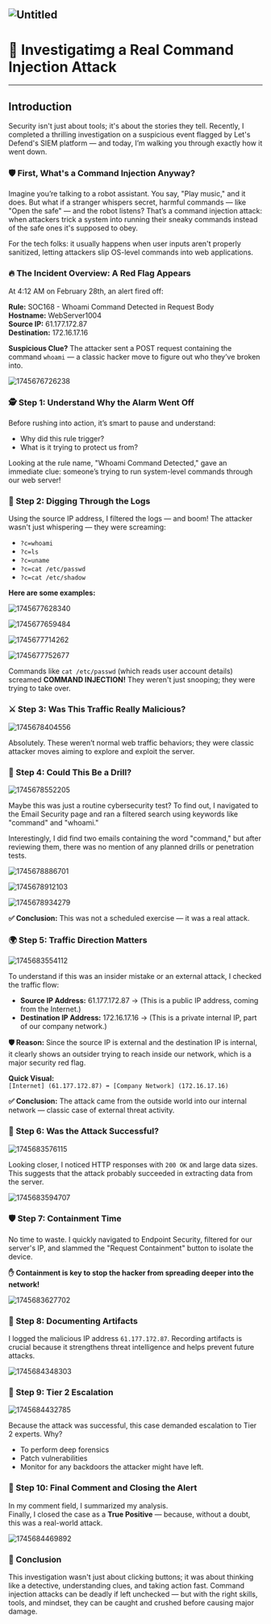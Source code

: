 ![Untitled](https://github.com/user-attachments/assets/540d6bd0-c31e-4a7a-992a-992c5f6f63b5)
----

# 🎯 Investigatimg a Real Command Injection Attack
----

## **Introduction**  

Security isn't just about tools; it's about the stories they tell. Recently, I completed a thrilling investigation on a suspicious event flagged by Let's Defend's SIEM platform — and today, I’m walking you through exactly how it went down.  

### 🛡️ First, What's a Command Injection Anyway?  

Imagine you’re talking to a robot assistant. You say, "Play music," and it does. But what if a stranger whispers secret, harmful commands — like "Open the safe" — and the robot listens? That’s a command injection attack: when attackers trick a system into running their sneaky commands instead of the safe ones it's supposed to obey.  

For the tech folks: it usually happens when user inputs aren't properly sanitized, letting attackers slip OS-level commands into web applications.  

### 🔥 The Incident Overview: A Red Flag Appears  

At 4:12 AM on February 28th, an alert fired off:  

**Rule:** SOC168 - Whoami Command Detected in Request Body  
**Hostname:** WebServer1004  
**Source IP:** 61.177.172.87  
**Destination:** 172.16.17.16  

**Suspicious Clue?** The attacker sent a POST request containing the command `whoami` — a classic hacker move to figure out who they’ve broken into.  

![1745676726238](https://github.com/user-attachments/assets/6658b914-f9e7-4e08-be9c-467e35cc07d2)

### 🕵️ Step 1: Understand Why the Alarm Went Off  

Before rushing into action, it’s smart to pause and understand:  
- Why did this rule trigger?  
- What is it trying to protect us from?  

Looking at the rule name, "Whoami Command Detected," gave an immediate clue: someone’s trying to run system-level commands through our web server!  

### 📜 Step 2: Digging Through the Logs  

Using the source IP address, I filtered the logs — and boom! The attacker wasn't just whispering — they were screaming:  
- `?c=whoami`  
- `?c=ls`  
- `?c=uname`  
- `?c=cat /etc/passwd`  
- `?c=cat /etc/shadow`  

**Here are some examples:**  

![1745677628340](https://github.com/user-attachments/assets/53057434-874b-4b86-974c-225991d2a8d0)

![1745677659484](https://github.com/user-attachments/assets/31ea6bd6-5b10-4492-8c7e-d9d534c6ecbe)

![1745677714262](https://github.com/user-attachments/assets/f20b00a4-0f16-4f0b-82b4-baaa5ecb122e)

![1745677752677](https://github.com/user-attachments/assets/0bbbab0e-4dce-4635-8245-2ec45131b7c9)

Commands like `cat /etc/passwd` (which reads user account details) screamed **COMMAND INJECTION!** They weren't just snooping; they were trying to take over.  

### ⚔️ Step 3: Was This Traffic Really Malicious?  

![1745678404556](https://github.com/user-attachments/assets/9affee67-8635-4597-ab8d-cbd499ea0e0c)

Absolutely. These weren’t normal web traffic behaviors; they were classic attacker moves aiming to explore and exploit the server.  

### 🔎 Step 4: Could This Be a Drill? 

![1745678552205](https://github.com/user-attachments/assets/2b1bfbe9-922b-45f0-8b6b-d115efc78d9b)

Maybe this was just a routine cybersecurity test? To find out, I navigated to the Email Security page and ran a filtered search using keywords like "command" and "whoami."  

Interestingly, I did find two emails containing the word "command," but after reviewing them, there was no mention of any planned drills or penetration tests.  

![1745678886701](https://github.com/user-attachments/assets/0a7b1740-aa6d-4ddd-b63d-9eede9e33624)

![1745678912103](https://github.com/user-attachments/assets/ab817829-fe62-446f-a49e-fd21b9e7e663)

![1745678934279](https://github.com/user-attachments/assets/ba06f7d7-f23c-4023-8faf-c14e2d1917e5)

**✅ Conclusion:** This was not a scheduled exercise — it was a real attack.  

### 🌍 Step 5: Traffic Direction Matters  

![1745683554112](https://github.com/user-attachments/assets/7e27b575-02c3-49eb-86b1-04a3c2d39fd4)

To understand if this was an insider mistake or an external attack, I checked the traffic flow:  
- **Source IP Address:** 61.177.172.87 → (This is a public IP address, coming from the Internet.)  
- **Destination IP Address:** 172.16.17.16 → (This is a private internal IP, part of our company network.)  

**🛡️ Reason:** Since the source IP is external and the destination IP is internal, it clearly shows an outsider trying to reach inside our network, which is a major security red flag.  

**Quick Visual:**  
`[Internet] (61.177.172.87) ➡️ [Company Network] (172.16.17.16)`  

**✅ Conclusion:** The attack came from the outside world into our internal network — classic case of external threat activity.  

### 🚦 Step 6: Was the Attack Successful?  

![1745683576115](https://github.com/user-attachments/assets/2ba3201a-1b79-4a9a-8d48-e3100f0f36d9)

Looking closer, I noticed HTTP responses with `200 OK` and large data sizes. This suggests that the attack probably succeeded in extracting data from the server.  

![1745683594707](https://github.com/user-attachments/assets/3dfd223f-f020-41a4-95c2-2b3470555203)

### 🛡️ Step 7: Containment Time  

No time to waste. I quickly navigated to Endpoint Security, filtered for our server's IP, and slammed the "Request Containment" button to isolate the device.  

**✋ Containment is key to stop the hacker from spreading deeper into the network!**  

![1745683627702](https://github.com/user-attachments/assets/e6ebb8df-03f8-4a60-8db6-cd23c2eda1f8)

### 📂 Step 8: Documenting Artifacts  

I logged the malicious IP address `61.177.172.87`. Recording artifacts is crucial because it strengthens threat intelligence and helps prevent future attacks.  

![1745684348303](https://github.com/user-attachments/assets/9915afc5-e099-420f-a8c0-998cab639376)

### 🚀 Step 9: Tier 2 Escalation  

![1745684432785](https://github.com/user-attachments/assets/a3256f76-3eb1-4041-a4f4-3e53a348f67c)

Because the attack was successful, this case demanded escalation to Tier 2 experts. Why?  
- To perform deep forensics  
- Patch vulnerabilities  
- Monitor for any backdoors the attacker might have left.  

### 📝 Step 10: Final Comment and Closing the Alert  

In my comment field, I summarized my analysis.  
Finally, I closed the case as a **True Positive** — because, without a doubt, this was a real-world attack.  

![1745684469892](https://github.com/user-attachments/assets/93df9006-1542-42ac-8ac2-367cf8e6c182)

### 🎯 Conclusion  

This investigation wasn't just about clicking buttons; it was about thinking like a detective, understanding clues, and taking action fast. Command injection attacks can be deadly if left unchecked — but with the right skills, tools, and mindset, they can be caught and crushed before causing major damage.  
